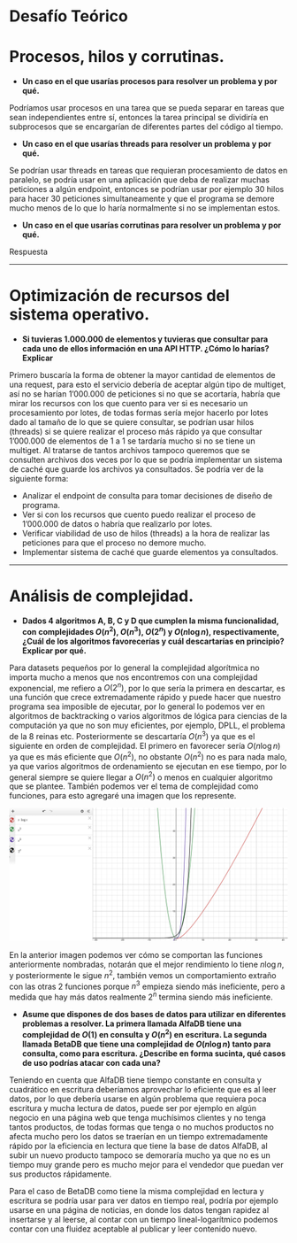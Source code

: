 # Desafío Teórico

# Procesos, hilos y corrutinas.

- **Un caso en el que usarías procesos para resolver un problema y por qué.**

Podríamos usar procesos en una tarea que se pueda separar en tareas que sean independientes entre sí, entonces la tarea principal se dividiría en subprocesos que se encargarían de diferentes partes del código al tiempo.

- **Un caso en el que usarías threads para resolver un problema y por qué.**

Se podrían usar threads en tareas que requieran procesamiento de datos en paralelo, se podría usar en una aplicación que deba de realizar muchas peticiones a algún endpoint, entonces se podrían usar por ejemplo 30 hilos para hacer 30 peticiones simultaneamente y que el programa se demore mucho menos de lo que lo haría normalmente si no se implementan estos.

- **Un caso en el que usarías corrutinas para resolver un problema y por qué.**

Respuesta

---

# Optimización de recursos del sistema operativo.

- **Si tuvieras 1.000.000 de elementos y tuvieras que consultar para cada uno de ellos información en una API HTTP. ¿Cómo lo harías? Explicar**

Primero buscaría la forma de obtener la mayor cantidad de elementos de una request, para esto el servicio debería de aceptar algún tipo de multiget, así no se harían 1’000.000 de peticiones si no que se acortaría, habría que mirar los recursos con los que cuento para ver si es necesario un procesamiento por lotes, de todas formas sería mejor hacerlo por lotes dado al tamaño de lo que se quiere consultar, se podrían usar hilos (threads) si se quiere realizar el proceso más rápido ya que consultar 1’000.000 de elementos de 1 a 1 se tardaría mucho si no se tiene un multiget. Al tratarse de tantos archivos tampoco queremos que se consulten archivos dos veces por lo que se podría implementar un sistema de caché que guarde los archivos ya consultados. Se podría ver de la siguiente forma:

- Analizar el endpoint de consulta para tomar decisiones de diseño de programa.
- Ver si con los recursos que cuento puedo realizar el proceso de 1’000.000 de datos o habría que realizarlo por lotes.
- Verificar viabilidad de uso de hilos (threads) a la hora de realizar las peticiones para que el proceso no demore mucho.
- Implementar sistema de caché que guarde elementos ya consultados.

---

# Análisis de complejidad.

- **Dados 4 algoritmos A, B, C y D que cumplen la misma funcionalidad, con
complejidades $O(n^2)$, $O(n^3)$, $O(2^n)$ y $O(n\log n)$, respectivamente, ¿Cuál de los
algoritmos favorecerías y cuál descartarías en principio? Explicar por qué.**

Para datasets pequeños por lo general la complejidad algorítmica no importa mucho a menos que nos encontremos con una complejidad exponencial, me refiero a $O(2^n)$, por lo que sería la primera en descartar, es una función que crece extremadamente rápido y puede hacer que nuestro programa sea imposible de ejecutar, por lo general lo podemos ver en algoritmos de backtracking o varios algoritmos de lógica para ciencias de la computación ya que no son muy eficientes, por ejemplo, DPLL, el problema de la 8 reinas etc. Posteriormente se descartaría $O(n^3)$ ya que es el siguiente en orden de complejidad. El primero en favorecer sería $O(n\log n)$ ya que es más eficiente que $O(n^2)$, no obstante $O(n^2)$ no es para nada malo, ya que varios algoritmos de ordenamiento se ejecutan en ese tiempo, por lo general siempre se quiere llegar a $O(n^2)$ o menos en cualquier algoritmo que se plantee. También podemos ver el tema de complejidad como funciones, para esto agregaré una imagen que los represente.

![Imagen](image.png)

En la anterior imagen podemos ver cómo se comportan las funciones anteriormente nombradas, notarán que el mejor rendimiento lo tiene $n \log n$, y posteriormente le sigue $n^2$, también vemos un comportamiento extraño con las otras 2 funciones porque $n^3$ empieza siendo más ineficiente, pero a medida que hay más datos realmente $2^n$ termina siendo más ineficiente.

- **Asume que dispones de dos bases de datos para utilizar en diferentes
problemas a resolver. La primera llamada AlfaDB tiene una complejidad de $O(1)$
en consulta y $O(n^2)$ en escritura. La segunda llamada BetaDB que tiene una
complejidad de $O(n\log n)$ tanto para consulta, como para escritura. ¿Describe en
forma sucinta, qué casos de uso podrías atacar con cada una?**

Teniendo en cuenta que AlfaDB tiene tiempo constante en consulta y cuadrático en escritura deberíamos aprovechar lo eficiente que es al leer datos, por lo que debería usarse en algún problema que requiera poca escritura y mucha lectura de datos, puede ser por ejemplo en algún negocio en una página web que tenga muchísimos clientes y no tenga tantos productos, de todas formas que tenga o no muchos productos no afecta mucho pero los datos se traerían en un tiempo extremadamente rápido por la eficiencia en lectura que tiene la base de datos AlfaDB, al subir un nuevo producto tampoco se demoraría mucho ya que no es un tiempo muy grande pero es mucho mejor para el vendedor que puedan ver sus productos rápidamente.

Para el caso de BetaDB como tiene la misma complejidad en lectura y escritura se podría usar para ver datos en tiempo real, podría por ejemplo usarse en una página de noticias, en donde los datos tengan rapidez al insertarse y al leerse, al contar con un tiempo lineal-logarítmico podemos contar con una fluidez aceptable al publicar y leer contenido nuevo.